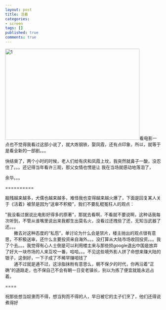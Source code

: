 ```yaml
---
layout: post
title: 活着
categories:
- screen
tags: []
published: true
comments: true
---
```

<p><img class="alignnone" title="1" src="http://farm2.static.flickr.com/1325/4600138810_b6b014c307_z.jpg" alt="1" width="435" height="295" />看电影一点也不觉得我看过这部小说了，就大炼钢铁，娶凤霞，还有点印象，所以，就等于是看全新的一部剧。。。</p>

<p>快结束了，两个小时的时候，老人们给有庆和凤霞上坟，我突然就鼻子一酸，没忍住了。。。还记得当年看许三观，那父女情也愣是让 我在当场就感动地落泪了，</p>

<p>余华。。。</p>

<p>==========</p>

<p>脑残越来越多，犬儒也越来越多，难怪我也变得越来越火爆了，下面是回复某人关于《活着》被禁是因为“送审不积极”，我们不要乱棍冤枉人的观点：</p>

<p>"我没看过据说比电影好得多的原著"，那就去看啊，不看就不要说啊，这种话我每次听到，不管从谁嘴里说出来我都生出莫名火，没看过还拽些了还，无知当武器了还。。。<br />
　　撇去对这种态度的“私怨”，单讨论为什么会是禁片，楼主抛出的观点很有意思，不积极送审，还什么主要投资来自海外。。。没打算从大陆市场收回投资。。。我了个去。。。我觉得有心人士倒是可以利用楼主来与那些损google退出中国是放弃了好大一块市场的人来互咬一番，哈哈。。。不见这些境外影人拼了命想来赚大陆的银子，这倒好，一下子成了不稀罕赚咱钱了<br />
　　通不过就是通不过，这涂脂抹粉有意思么，朝不保夕的时代，你再沿着“正确”的道路走，也不保自己不会有朝一日变老镇长，别以为拣了便宜就能永远占着。</p>

<p>====</p>

<p>祝那些想当奴隶而不得，想当狗而不得的人，早日被它的主子们烹了，他们还得说煮得好</p>
